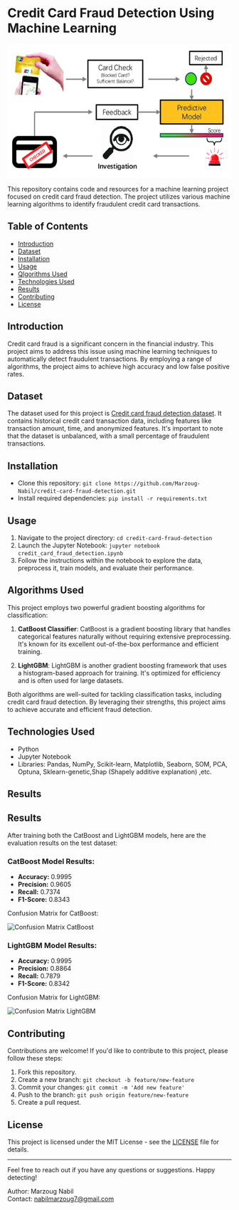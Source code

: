 # Credit Card Fraud Detection Using Machine Learning

<img src="images/The-framework-of-credit-card-fraud-detection.png" width="1000" height="300">


This repository contains code and resources for a machine learning project focused on credit card fraud detection. The project utilizes various machine learning algorithms to identify fraudulent credit card transactions.

## Table of Contents
- [Introduction](#introduction)
- [Dataset](#dataset)
- [Installation](#installation)
- [Usage](#usage)
- [Qlgorithms Used](#algorithms-used)
- [Technologies Used](#technologies-used)
- [Results](#results)
- [Contributing](#contributing)
- [License](#license)

## Introduction
Credit card fraud is a significant concern in the financial industry. This project aims to address this issue using machine learning techniques to automatically detect fraudulent transactions. By employing a range of algorithms, the project aims to achieve high accuracy and low false positive rates.

## Dataset
The dataset used for this project is [Credit card fraud detection dataset](https://www.kaggle.com/datasets/mlg-ulb/creditcardfraud). It contains historical credit card transaction data, including features like transaction amount, time, and anonymized features. It's important to note that the dataset is unbalanced, with a small percentage of fraudulent transactions.

## Installation
- Clone this repository: `git clone https://github.com/Marzoug-Nabil/credit-card-fraud-detection.git`
- Install required dependencies: `pip install -r requirements.txt`

## Usage
1. Navigate to the project directory: `cd credit-card-fraud-detection`
2. Launch the Jupyter Notebook: `jupyter notebook credit_card_fraud_detection.ipynb`
3. Follow the instructions within the notebook to explore the data, preprocess it, train models, and evaluate their performance.

## Algorithms Used
This project employs two powerful gradient boosting algorithms for classification:

1. **CatBoost Classifier**: CatBoost is a gradient boosting library that handles categorical features naturally without requiring extensive preprocessing. It's known for its excellent out-of-the-box performance and efficient training.

2. **LightGBM**: LightGBM is another gradient boosting framework that uses a histogram-based approach for training. It's optimized for efficiency and is often used for large datasets.

Both algorithms are well-suited for tackling classification tasks, including credit card fraud detection. By leveraging their strengths, this project aims to achieve accurate and efficient fraud detection.

## Technologies Used

- Python
- Jupyter Notebook
- Libraries: Pandas, NumPy, Scikit-learn, Matplotlib, Seaborn, SOM, PCA, Optuna, Sklearn-genetic,Shap (Shapely additive explanation) ,etc.



## Results
## Results

After training both the CatBoost and LightGBM models, here are the evaluation results on the test dataset:

### CatBoost Model Results:
- **Accuracy:** 0.9995
- **Precision:** 0.9605
- **Recall:** 0.7374
- **F1-Score:** 0.8343

Confusion Matrix for CatBoost:
<!-- Include a formatted confusion matrix image or text representation here -->

![Confusion Matrix CatBoost](confusion_matrix_catboost.png) <!-- Replace with your actual CatBoost confusion matrix image if available -->

### LightGBM Model Results:
- **Accuracy:** 0.9995
- **Precision:** 0.8864
- **Recall:** 0.7879
- **F1-Score:** 0.8342

Confusion Matrix for LightGBM:
<!-- Include a formatted confusion matrix image or text representation here -->

![Confusion Matrix LightGBM](confusion_matrix_lightgbm.png)

## Contributing
Contributions are welcome! If you'd like to contribute to this project, please follow these steps:
1. Fork this repository.
2. Create a new branch: `git checkout -b feature/new-feature`
3. Commit your changes: `git commit -m 'Add new feature'`
4. Push to the branch: `git push origin feature/new-feature`
5. Create a pull request.

## License
This project is licensed under the MIT License - see the [LICENSE](LICENSE) file for details.

---

Feel free to reach out if you have any questions or suggestions. Happy detecting!

Author: Marzoug Nabil<br>Contact: nabilmarzoug7@gmail.com

